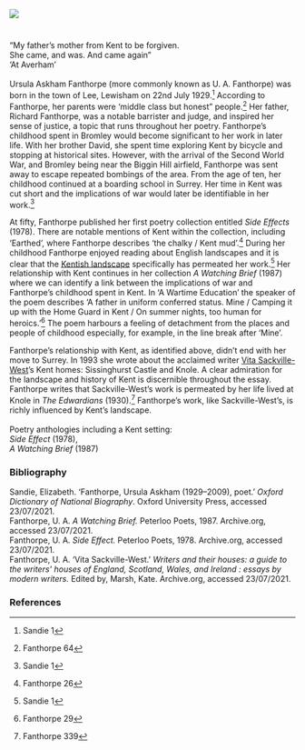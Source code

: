 <a href="https://beta.kent-maps.online"><img src="https://beta.kent-maps.online/juncture/ve-button.png"></a>
<param ve-config title="U. A. Fanthorpe (Ursula Askham Fanthorpe) (1929-2009)" author="Simone Blandford" layout="vtl" 
banner="https://stor.artstor.org/stor/f3590125-3b05-42a0-b365-e33a8735353c" description="Simone Blandford discusses the Kent childhood experience and influence of the author Ursula Askham Fanthorpe.">

<!-- Global Entities -->
<param ve-entity eid="Q215030" aliases="Lewisham">
<param ve-entity eid="Q208201" aliases="Bromley">
<param ve-entity eid="Q6512849" aliases="Lee">
<param ve-entity eid="Q1431935" aliases="Biggin Hill">
<param ve-entity eid="Q24660387" aliases="Sissinghurst Castle">
<param ve-entity eid="Q1285144" aliases="Knole">

<!-- Base map centred on Canterbury -->
<!-- param ve-map center="Q29303" zoom="10" -->
<!-- Base map centred on Knole -->
<param ve-map center="Q1285144" zoom="10">

<!-- Historical map layers -->
<!-- param ve-map-layer active allmaps allmaps-id="09908d6628a5278f" title="OS East Kent 1945" -->
<param ve-map-layer active allmaps allmaps-id="02beda348c553bd7" title="OS SE England 1933">

#

“My father’s mother from Kent to be forgiven.   
She came, and was. And came again”    
‘At Averham’
<br>
<br>
Ursula Askham Fanthorpe (more commonly known as U. A. Fanthorpe) was born in the town of Lee, Lewisham on 22nd July 1929.[^ref1]   According to Fanthorpe, her parents were ‘middle class but honest” people.[^ref2]  Her father, Richard Fanthorpe, was a notable barrister and judge, and inspired her sense of justice, a topic that runs throughout her poetry. Fanthorpe’s childhood spent in Bromley would become significant to her work in later life. With her brother David, she spent time exploring Kent by bicycle and stopping at historical sites. However, with the arrival of the Second World War, and Bromley being near the Biggin Hill airfield, Fanthorpe was sent away to escape repeated bombings of the area. From the age of ten, her childhood continued at a boarding school in Surrey. Her time in Kent was cut short and the implications of war would later be identifiable in her work.[^ref3] 
<param ve-image url="https://upload.wikimedia.org/wikipedia/commons/e/e4/Royal_Air_Force-_the_Air_Training_Corps%2C_1941-1945._CH9567.jpg" label="Cadets of No 228 Bromley Squadron ATC receive instruction in firing the .303 Lee-Enfield rifle on the firing range at RAF Biggin Hill, Kent." attribution="Miller (P/O), Royal Air Force official photographer, Public domain, via Wikimedia Commons">
<param ve-map center="Q208201" zoom="11">

At fifty, Fanthorpe published her first poetry collection entitled _Side Effects_ (1978). There are notable mentions of Kent within the collection, including ‘Earthed’, where Fanthorpe describes ‘the chalky / Kent mud’.[^ref4]  During her childhood Fanthorpe enjoyed reading about English landscapes and it is clear that the [Kentish landscape](/landscape/kentish-landscapes/) specifically has permeated her work.[^ref5]  Her relationship with Kent continues in her collection _A Watching Brief_ (1987) where we can identify a link between the implications of war and Fanthorpe’s childhood spent in Kent. In ‘A Wartime Education’ the speaker of the poem describes ‘A father in uniform conferred status. Mine / Camping it up with the Home Guard in Kent / On summer nights, too human for heroics.’[^ref6]  The poem harbours a feeling of detachment from the places and people of childhood especially, for example, in the line break after ‘Mine’. 
<param ve-image url="https://upload.wikimedia.org/wikipedia/commons/d/d5/King_George_VI_talking_to_a_member_of_the_Home_Guard_during_an_inspection_in_Kent%2C_10_August_1940._H2936.jpg" label="King George VI talking to a member of the Home Guard during an inspection in North Kent, 10 August 1940." attribution="Imperial War Museum, Horton (Capt), War Office official photographer, Public domain, via Wikimedia Commons">
<param ve-map center="Q24660387" zoom="9">

Fanthorpe’s relationship with Kent, as identified above, didn’t end with her move to Surrey. In 1993 she wrote about the acclaimed writer [Vita Sackville-West](/20c/20c-sackville-west-biography)’s Kent homes: Sissinghurst Castle and Knole. A clear admiration for the landscape and history of Kent is discernible throughout the essay. Fanthorpe writes that Sackville-West’s work is permeated by her life lived at Knole in _The Edwardians_ (1930).[^ref7]  Fanthorpe’s work, like Sackville-West’s, is richly influenced by Kent’s landscape. 
<br>
<br>
Poetry anthologies including a Kent setting:   
_Side Effect_ (1978),   
_A Watching Brief_ (1987)   
<param ve-image url="https://upload.wikimedia.org/wikipedia/commons/a/a9/SISSINGHURST_CASTLE_GARDEN_The_Prospect_Tower_and_lawn.JPG" label="Sissinghurst Castle Garden, The Prospect Tower and Lawn" attribution="HARTLEPOOLMARINA2014, CC BY-SA 4.0, via Wikimedia Commons">
<param ve-map center="Q24660387" zoom="13">

### Bibliography 

Sandie, Elizabeth. ‘Fanthorpe, Ursula Askham (1929–2009), poet.’ _Oxford Dictionary of National Biography_. Oxford University Press, accessed 23/07/2021.      
Fanthorpe, U. A. _A Watching Brief._ Peterloo Poets, 1987. Archive.org, accessed 23/07/2021.   
Fanthorpe, U. A. _Side Effect._ Peterloo Poets, 1978. Archive.org, accessed 23/07/2021.   
Fanthorpe, U. A. ‘Vita Sackville-West.’ _Writers and their houses: a guide to the writers' houses of England, Scotland, Wales, and Ireland : essays by modern writers._ Edited by, Marsh, Kate. Archive.org, accessed 23/07/2021.   
<param ve-image url="https://upload.wikimedia.org/wikipedia/commons/1/1a/Saint_George_and_the_Dragon_by_Paolo_Uccello_%28London%29_01.jpg" label="Saint George and the Dragon, used on the front cover of 'Side Effects'" attribution="Paolo Uccello, Public domain, via Wikimedia Commons">

### References

[^ref1]: Sandie 1 
[^ref2]: Fanthorpe 64
[^ref3]: Sandie 1
[^ref4]: Fanthorpe 26
[^ref5]: Sandie 1
[^ref6]: Fanthorpe 29
[^ref7]: Fanthorpe 339 


